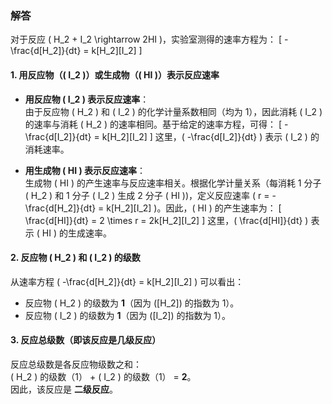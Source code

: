 ### 解答

对于反应 \( H_2 + I_2 \rightarrow 2HI \)，实验室测得的速率方程为：
\[
-\frac{d[H_2]}{dt} = k[H_2][I_2]
\]

#### 1. 用反应物（\( I_2 \)）或生成物（\( HI \)）表示反应速率
- **用反应物 \( I_2 \) 表示反应速率**：  
  由于反应物 \( H_2 \) 和 \( I_2 \) 的化学计量系数相同（均为 1），因此消耗 \( I_2 \) 的速率与消耗 \( H_2 \) 的速率相同。基于给定的速率方程，可得：
  \[
  -\frac{d[I_2]}{dt} = k[H_2][I_2]
  \]
  这里，\( -\frac{d[I_2]}{dt} \) 表示 \( I_2 \) 的消耗速率。

- **用生成物 \( HI \) 表示反应速率**：  
  生成物 \( HI \) 的产生速率与反应速率相关。根据化学计量关系（每消耗 1 分子 \( H_2 \) 和 1 分子 \( I_2 \) 生成 2 分子 \( HI \))，定义反应速率 \( r = -\frac{d[H_2]}{dt} = k[H_2][I_2] \)。因此，\( HI \) 的产生速率为：
  \[
  \frac{d[HI]}{dt} = 2 \times r = 2k[H_2][I_2]
  \]
  这里，\( \frac{d[HI]}{dt} \) 表示 \( HI \) 的生成速率。

#### 2. 反应物 \( H_2 \) 和 \( I_2 \) 的级数
从速率方程 \( -\frac{d[H_2]}{dt} = k[H_2][I_2] \) 可以看出：
- 反应物 \( H_2 \) 的级数为 **1**（因为 \([H_2]\) 的指数为 1）。
- 反应物 \( I_2 \) 的级数为 **1**（因为 \([I_2]\) 的指数为 1）。

#### 3. 反应总级数（即该反应是几级反应）
反应总级数是各反应物级数之和：  
\( H_2 \) 的级数（1） + \( I_2 \) 的级数（1） = **2**。  
因此，该反应是 **二级反应**。
